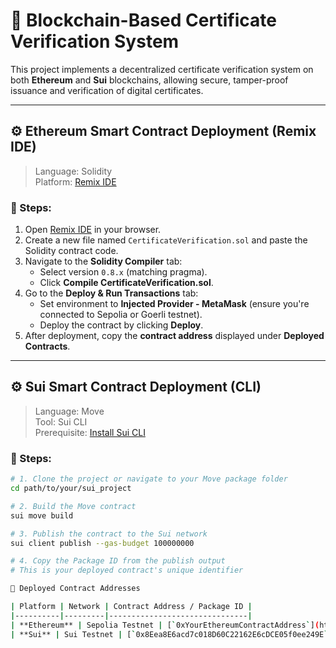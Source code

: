 # 📜 Blockchain-Based Certificate Verification System

This project implements a decentralized certificate verification system on both **Ethereum** and **Sui** blockchains, allowing secure, tamper-proof issuance and verification of digital certificates.

---

## ⚙️ Ethereum Smart Contract Deployment (Remix IDE)

> Language: Solidity  
> Platform: [Remix IDE](https://remix.ethereum.org)

### 📌 Steps:
1. Open [Remix IDE](https://remix.ethereum.org) in your browser.
2. Create a new file named `CertificateVerification.sol` and paste the Solidity contract code.
3. Navigate to the **Solidity Compiler** tab:
   - Select version `0.8.x` (matching pragma).
   - Click **Compile CertificateVerification.sol**.
4. Go to the **Deploy & Run Transactions** tab:
   - Set environment to **Injected Provider - MetaMask** (ensure you're connected to Sepolia or Goerli testnet).
   - Deploy the contract by clicking **Deploy**.
5. After deployment, copy the **contract address** displayed under **Deployed Contracts**.

---

## ⚙️ Sui Smart Contract Deployment (CLI)

> Language: Move  
> Tool: Sui CLI  
> Prerequisite: [Install Sui CLI](https://docs.sui.io/devnet/build/install)

### 📌 Steps:

```bash
# 1. Clone the project or navigate to your Move package folder
cd path/to/your/sui_project

# 2. Build the Move contract
sui move build

# 3. Publish the contract to the Sui network
sui client publish --gas-budget 100000000

# 4. Copy the Package ID from the publish output
# This is your deployed contract's unique identifier

🔗 Deployed Contract Addresses

| Platform | Network | Contract Address / Package ID |
|----------|---------|-------------------------------|
| **Ethereum** | Sepolia Testnet | [`0xYourEthereumContractAddress`](https://sepolia.etherscan.io/address/0xYourEthereumContractAddress) |
| **Sui** | Sui Testnet | [`0x8Eea8E6acd7c018D60C22162E6cDCE05f0ee249E`](https://sepolia.etherscan.io/address/0x8Eea8E6acd7c018D60C22162E6cDCE05f0ee249E) |
